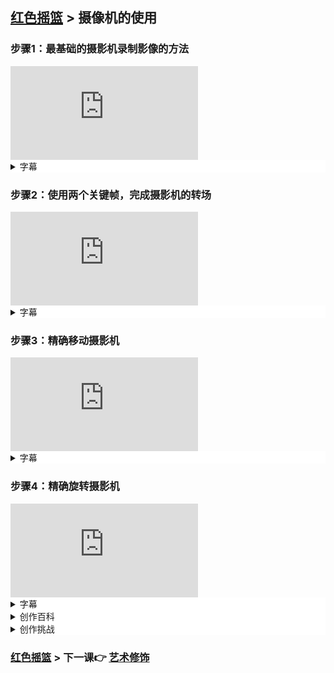 ## [红色摇篮](https://keepwork.com/official/open/lessons/redanim/index) > 摄像机的使用

### 步骤1：最基础的摄影机录制影像的方法


<div class="aspect-ratio">
  <iframe src="https://macros.keepwork.com/?projectId=1068699&capture=9.1"   frameborder="0" allowfullscreen="true"></iframe>
</div>

<details style="background-color:white">
  <summary>字幕</summary><p>

打开电影方块，每一个新建的电影方块都会有一台默认的摄影机
并且，打开电影方块时，摄影机是默认选中的状态
像控制角色一样，移动摄影机挑选合适的角度
按下播放按钮上方的【扮演/录制】按钮，或键盘上的【R】键，开始录制
同录制演员的内容一样，再次按下【R】键，就可停止录制
将时间轴滑块归零，点击播放，欣赏一下自己录制的电影吧！


</p></details>


### 步骤2：使用两个关键帧，完成摄影机的转场



<div class="aspect-ratio">
  <iframe src="https://macros.keepwork.com/?projectId=1068699&capture=9.2"   frameborder="0" allowfullscreen="true"></iframe>
</div>

<details style="background-color:white">
  <summary>字幕</summary><p>
  
打开电影方块，先在时间轴的起始位置，按下键盘上的【K】键
这时会看到在黑色的时间轴上已经添加一个关键帧
我们在第一课时已经提到，时间轴分为面向单个角色的灰色时间轴
而这根黑色的就是摄影机专用的全局时间轴
将时间轴拖动到第5秒的位置，然后移动摄影机到自己喜欢的位置和角度
再次按下键盘上的【K】键，添加一个关键帧
接着将时间轴拖动到最后，再移动摄影机到自己喜欢的另一个角度
再次按下键盘上的【K】键，添加一个关键帧
将时间轴滑块归零，点击播放就能看到摄影机在三个关键帧之间的两次转场了


</p></details>

### 步骤3：精确移动摄影机

<div class="aspect-ratio">
  <iframe src="https://macros.keepwork.com/?projectId=1068699&capture=9.3"   frameborder="0" allowfullscreen="true"></iframe>
</div>

<details style="background-color:white">
  <summary>字幕</summary><p>

打开电影方块，点击左边蓝色的【文字】按钮
可以看到原来这里有一个非常丰富的选项
选择【位置】，或按下键盘上的数字键2
就可以切到摄影机的【位置】功能上了
同演员一样，这时在摄影机下方出现了【位置箭头】。两者用法也是相同的
当拖动摄影机下方的【位置箭头】，就会生成一个“位置”的关键帧
拖动时间轴滑块到最后，我们发现取景器指示的位置发生了偏移
拖动摄影机下的【位置箭头】，使取景器位于画面的正中间位置
归零时间轴滑块，点击播放
我们可以看到摄影机镜头发生了水平位移，而方向则没有任何的变化

</p></details>


### 步骤4：精确旋转摄影机

<div class="aspect-ratio">
  <iframe src="https://macros.keepwork.com/?projectId=1068699&capture=9.4"   frameborder="0" allowfullscreen="true"></iframe>
</div>

<details style="background-color:white">
  <summary>字幕</summary><p>

打开电影方块，点击蓝色的【文字】按钮
选择【三轴旋转】，或按下键盘上的数字键3，切到摄影机的【旋转】功能
首先，将时间轴滑块拖动到最后一秒。可以看到取景器指示位置旋转了90度
拖动蓝色环将摄影机水平旋转到使取景器位于画面的正中间位置
归零时间轴滑块，点击播放
注意，当摄影机处于【位置】、【三轴旋转】以外的功能状态时
在时间轴上按下【K】键，是会同时在【位置】和【三轴旋转】中添加关键帧的
而当摄影机处于【位置】、【三轴旋转】功能状态时，则只会影响单一关键帧哟！


</p></details>

<details style="background-color:white">
  <summary>创作百科</summary><p>

#### 庐山会议旧址
 
![](https://api.keepwork.com/ts-storage/siteFiles/23278/raw#1665732864677image.png)
  
庐山会议旧址，位于江西省九江市庐山牯岭东谷长冲河畔、掷笔峰麓的火莲院。这座建筑原名庐山大礼堂,为传习学舍会议礼堂。旧址始建于1935年,1937年竣工。系民国时期“庐山三大建筑(传习学舍、图书馆、庐山大礼堂)”之一——庐山大礼堂。新中国成立以后,这幢建筑更名为庐山人民剧院，并于1985年正式对外开放.1996年被列为全国重点文物保护单位，同时是进行爱国主义教育的重要基地之一.


#### 定格动画


![](https://api.keepwork.com/ts-storage/siteFiles/23279/raw#1665732935995image.png)
定格动画(stop-motion Animation)是通过逐格地拍摄对象然后使之连续放映，从而产生仿佛活了一般的人物或你能想象到的任何奇异角色。通常所指的定格动画一般都是由黏土偶，木偶或混合材料的角色来演出的。这种动画形式的历史和传统意义上的手绘动画(Cel Animation)历史一样长，甚至可能更古老。定格动画的制作人员门槛低，投资成本相对而言低廉，这使其具备了独特的优势，投资低廉的原因就是制作门槛相对而言比另外两种动画制作方式(平面和3D)要求低很多。
</p></details>

<details style="background-color:white">
  <summary>创作挑战</summary><p>

请下载Windows版\Mac版帕拉卡软件


</p></details>

### [红色摇篮](https://keepwork.com/official/open/lessons/redanim/index) > 下一课:point_right: [艺术修饰](/official/open/lessons/redanim/10_1)
